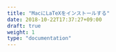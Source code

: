 ```yaml
---
title: "MacにLaTeXをインストールする"
date: 2018-10-22T17:37:27+09:00
draft: true
weight: 1
type: "documentation"
---
```

